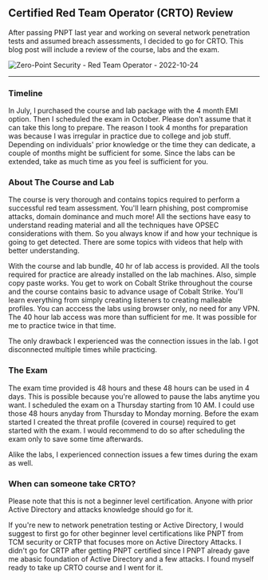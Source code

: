 ## Certified Red Team Operator (CRTO) Review

After passing PNPT last year and working on several network penetration tests and assumed breach assessments, I decided to go for CRTO. This blog post will include a review of the course, labs and the exam.

![Zero-Point Security - Red Team Operator - 2022-10-24](https://user-images.githubusercontent.com/60311143/198875646-916483a6-47c7-4540-bbe1-cf0b05bba4b4.png)

---

### Timeline

In July, I purchased the course and lab package with the 4 month EMI option. Then I scheduled the exam in October. 
Please don't assume that it can take this long to prepare. The reason I took 4 months for preparation was because I was irregular in practice due to college and job stuff. Depending on individuals' prior knowledge or the time they can dedicate, a couple of months might be sufficient for some. Since the labs can be extended, take as much time as you feel is sufficient for you.

### About The Course and Lab

The course is very thorough and contains topics required to perform a successful red team assessment. You'll learn phishing, post compromise attacks, domain dominance and much more! All the sections have easy to understand reading material and all the techniques have OPSEC considerations with them. So you always know if and how your technique is going to get detected. There are some topics with videos that help with better understanding.

With the course and lab bundle, 40 hr of lab access is provided. All the tools required for practice are already installed on the lab machines. Also, simple copy paste works. You get to work on Cobalt Strike throughout the course and the course contains basic to advance usage of Cobalt Strike. You'll learn everything from simply creating listeners to creating malleable profiles. You can acccess the labs using browser only, no need for any VPN. The 40 hour lab access was more than sufficient for me. It was possible for me to practice twice in that time.

The only drawback I experienced was the connection issues in the lab. I got disconnected multiple times while practicing.

### The Exam

The exam time provided is 48 hours and these 48 hours can be used in 4 days. This is possible because you're allowed to pause the labs anytime you want. I scheduled the exam on a Thursday starting from 10 AM. I could use those 48 hours anyday from Thursday to Monday morning. Before the exam started I created the threat profile (covered in course) required to get started with the exam. I would recommend to do so after scheduling the exam only to save some time afterwards.

Alike the labs, I experienced connection issues a few times during the exam as well.

### When can someone take CRTO?

Please note that this is not a beginner level certification. Anyone with prior Active Directory and attacks knowledge should go for it. 

If you're new to network penetration testing or Active Directory, I would suggest to first go for other beginner level certifications like PNPT from TCM security or CRTP that focuses more on Active Directory Attacks. I didn't go for CRTP after getting PNPT certified since I PNPT already gave me abasic foundation of Active Directory and a few attacks. I found myself ready to take up CRTO course and I went for it.
